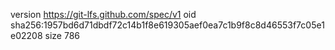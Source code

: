 version https://git-lfs.github.com/spec/v1
oid sha256:1957bd6d71dbdf72c14b1f8e619305aef0ea7c1b9f8c8d46553f7c05e1e02208
size 786
